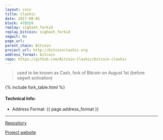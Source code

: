 ```yaml
---
layout: coin
title: Clashic
date: 2017-08-01
block: 478559
replay: sighash_forkid
replay_bitcoin: sighash_forkid
segwit: No
page_url:
parent_chain: Bitcoin
project_url: http://bitcoinclashic.org
address_format: bitcoin
repo: https://github.com/Bitcoin-Clashic/bitcoin-clashic
---
```


>used to be known as Cash, fork of Bitcoin on August 1st (before segwit activation)

{% include fork_table.html %}

#### Technical Info:

- Address Format: {{ page.address_format }}

----

<a href="{{ page.repo }}" target="_blank">Repository <i class="fa fa-external-link" aria-hidden="true"></i></a>

<a href="{{ page.project_url }}" target="_blank">Project website <i class="fa fa-external-link" aria-hidden="true"></i></a>
